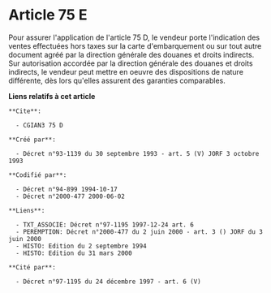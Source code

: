 # Article 75 E

Pour assurer l'application de l'article 75 D, le vendeur porte l'indication des ventes effectuées hors taxes sur la carte
d'embarquement ou sur tout autre document agréé par la direction générale des douanes et droits indirects. Sur autorisation
accordée par la direction générale des douanes et droits indirects, le vendeur peut mettre en oeuvre des dispositions de
nature différente, dès lors qu'elles assurent des garanties comparables.

**Liens relatifs à cet article**

	**Cite**:

	  - CGIAN3 75 D

	**Créé par**:

	  - Décret n°93-1139 du 30 septembre 1993 - art. 5 (V) JORF 3 octobre 1993

	**Codifié par**:

	  - Décret n°94-899 1994-10-17
	  - Décret n°2000-477 2000-06-02

	**Liens**:

	  - TXT_ASSOCIE: Décret n°97-1195 1997-12-24 art. 6
	  - PEREMPTION: Décret n°2000-477 du 2 juin 2000 - art. 3 () JORF du 3 juin 2000
	  - HISTO: Edition du 2 septembre 1994
	  - HISTO: Edition du 31 mars 2000

	**Cité par**:

	  - Décret n°97-1195 du 24 décembre 1997 - art. 6 (V)
